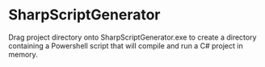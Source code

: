 # SharpScriptGenerator

Drag project directory onto SharpScriptGenerator.exe to create a directory containing a Powershell script that will compile and run a C# project in memory.
